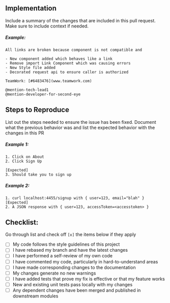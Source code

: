 ## Implementation

Include a summary of the changes that are included in this pull request. Make sure to include context if needed.

##### Example:
```
All links are broken because component is not compatible and

- New component added which behaves like a link
- Remove import Link Component which was causing errors
- New Style file added
- Decorated request api to ensure caller is authorized

TeamWork: [#6483476](www.teamwork.com)

@mention-tech-lead1
@mention-developer-for-second-eye
```


## Steps to Reproduce

List out the steps needed to ensure the issue has been fixed. Document what the previous behavior was and list the expected behavior with the changes in this PR

##### Example 1:
```
1. Click on About
2. Click Sign Up

[Expected]
3. Should take you to sign up
```

##### Example 2:
```
1. curl localhost:4455/signup with { user=123, email="blah" }
[Expected]
2. A JSON response with { user=123, accessToken=<accesstoken> }
```

## Checklist:
Go through list and check off `[x]` the items below if they apply

- [ ] My code follows the style guidelines of this project
- [ ] I have rebased my branch and have the latest changes
- [ ] I have performed a self-review of my own code
- [ ] I have commented my code, particularly in hard-to-understand areas
- [ ] I have made corresponding changes to the documentation
- [ ] My changes generate no new warnings
- [ ] I have added tests that prove my fix is effective or that my feature works
- [ ] New and existing unit tests pass locally with my changes
- [ ] Any dependent changes have been merged and published in downstream modules
